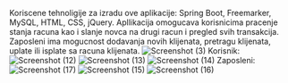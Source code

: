 Koriscene tehnoligije za izradu ove aplikacije: Spring Boot, Freemarker, MySQL, HTML, CSS, jQuery.
Apllikacija omogucava korisnicima pracenje stanja racuna kao i slanje novca na drugi racun i pregled svih transakcija.
Zaposleni ima mogucnost dodavanja novih klijenata, pretragu klijenata, uplate ili isplate sa racuna klijenata.
![Screenshot (3)](https://user-images.githubusercontent.com/76007389/223080716-839a498f-b559-477e-8e6f-04b9d5d983f6.png)
Korisnik:
![Screenshot (12)](https://user-images.githubusercontent.com/76007389/223223204-b47f19d4-a9c8-4954-946f-13bb5880e55b.png)
![Screenshot (13)](https://user-images.githubusercontent.com/76007389/223223695-29ac20c5-c94e-4c9c-b664-cbe7fbccdf04.png)
![Screenshot (14)](https://user-images.githubusercontent.com/76007389/223223701-230d6412-f021-4604-b98d-548b74efb40e.png)
Zaposleni:
![Screenshot (17)](https://user-images.githubusercontent.com/76007389/223224199-f467f674-53b4-4e80-a878-5fdf312c014d.png)
![Screenshot (15)](https://user-images.githubusercontent.com/76007389/223224228-08e96456-695f-4576-8703-1cfe09764f8b.png)
![Screenshot (16)](https://user-images.githubusercontent.com/76007389/223224245-979bac4e-6367-4d0d-adbd-865e9946e288.png)




